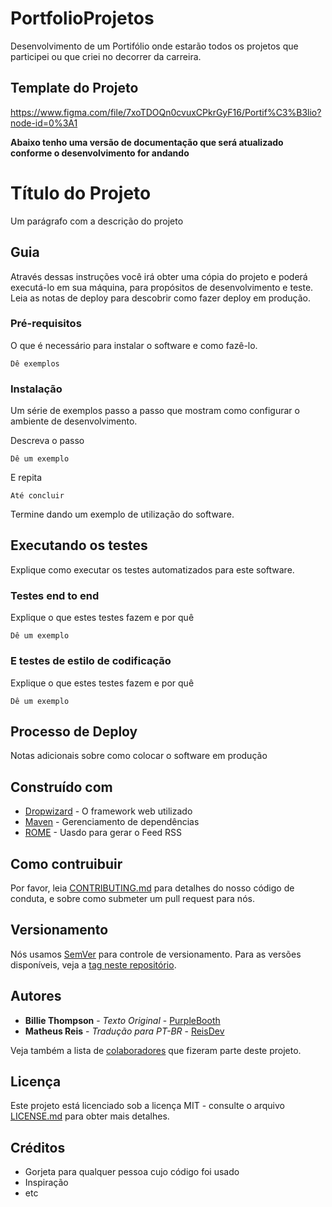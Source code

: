 # PortfolioProjetos

Desenvolvimento de um Portifólio onde estarão todos os projetos que participei ou que criei no decorrer da carreira.

## Template do Projeto

https://www.figma.com/file/7xoTDOQn0cvuxCPkrGyF16/Portif%C3%B3lio?node-id=0%3A1

**Abaixo tenho uma versão de documentação que será atualizado conforme o desenvolvimento for andando**

# Título do Projeto

Um parágrafo com a descrição do projeto

## Guia

Através dessas instruções você irá obter uma cópia do projeto e poderá executá-lo em sua máquina, para propósitos de desenvolvimento e teste. Leia as notas de deploy para descobrir como fazer deploy em produção.

### Pré-requisitos

O que é necessário para instalar o software e como fazê-lo.

```
Dê exemplos
```

### Instalação

Um série de exemplos passo a passo que mostram como configurar o ambiente de desenvolvimento.

Descreva o passo

```
Dê um exemplo
```

E repita

```
Até concluir
```

Termine dando um exemplo de utilização do software.

## Executando os testes

Explique como executar os testes automatizados para este software.

### Testes end to end

Explique o que estes testes fazem e por quê

```
Dê um exemplo
```

### E testes de estilo de codificação

Explique o que estes testes fazem e por quê

```
Dê um exemplo
```

## Processo de Deploy

Notas adicionais sobre como colocar o software em produção

## Construído com

* [Dropwizard](http://www.dropwizard.io/1.0.2/docs/) - O framework web utilizado
* [Maven](https://maven.apache.org/) - Gerenciamento de dependências
* [ROME](https://rometools.github.io/rome/) - Uasdo para gerar o Feed RSS

## Como contruibuir

Por favor, leia [CONTRIBUTING.md](https://gist.github.com/PurpleBooth/b24679402957c63ec426) para detalhes do nosso código de conduta, e sobre como submeter um pull request para nós.

## Versionamento

Nós usamos [SemVer](http://semver.org/) para controle de versionamento. Para as versões disponíveis, veja a [tag neste repositório](https://github.com/your/project/tags). 

## Autores

* **Billie Thompson** - *Texto Original* - [PurpleBooth](https://github.com/PurpleBooth)
* **Matheus Reis** - *Tradução para PT-BR* - [ReisDev](https://github.com/reisdev)

Veja também a lista de [colaboradores](https://github.com/your/project/contributors) que fizeram parte deste projeto.

## Licença

Este projeto está licenciado sob a licença MIT - consulte o arquivo [LICENSE.md](LICENSE.md) para obter mais detalhes.

## Créditos

* Gorjeta para qualquer pessoa cujo código foi usado
* Inspiração
* etc




